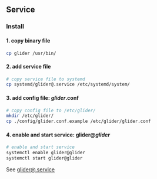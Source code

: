 ## Service

### Install

#### 1. copy binary file

```bash
cp glider /usr/bin/
```

#### 2. add service file

```bash
# copy service file to systemd
cp systemd/glider@.service /etc/systemd/system/
```

#### 3. add config file: ***glider***.conf

```bash
# copy config file to /etc/glider/
mkdir /etc/glider/
cp ./config/glider.conf.example /etc/glider/glider.conf
```

#### 4. enable and start service: glider@***glider***

```bash
# enable and start service
systemctl enable glider@glider
systemctl start glider@glider
```

See [glider@.service](glider%40.service)
